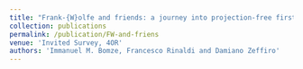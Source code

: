 ```yaml
---
title: "Frank-{W}olfe and friends: a journey into projection-free first-order optimization methods"
collection: publications
permalink: /publication/FW-and-friens
venue: 'Invited Survey, 4OR'
authors: 'Immanuel M. Bomze, Francesco Rinaldi and Damiano Zeffiro'
---
```

